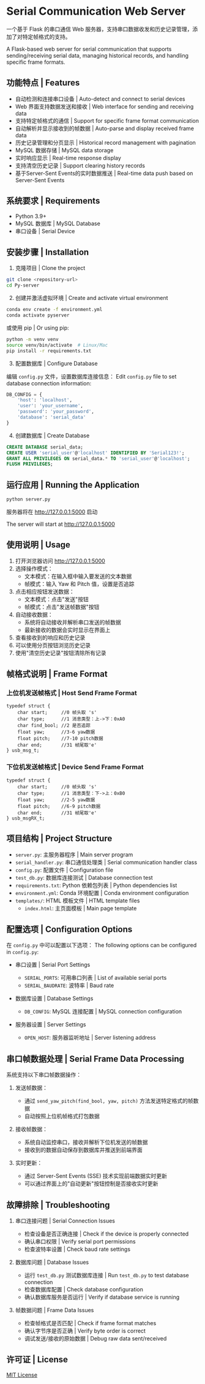 # Serial Communication Web Server

一个基于 Flask 的串口通信 Web 服务器，支持串口数据收发和历史记录管理，添加了对特定帧格式的支持。

A Flask-based web server for serial communication that supports sending/receiving serial data, managing historical records, and handling specific frame formats.

## 功能特点 | Features

- 自动检测和连接串口设备 | Auto-detect and connect to serial devices
- Web 界面支持数据发送和接收 | Web interface for sending and receiving data
- 支持特定帧格式的通信 | Support for specific frame format communication
- 自动解析并显示接收到的帧数据 | Auto-parse and display received frame data
- 历史记录管理和分页显示 | Historical record management with pagination
- MySQL 数据存储 | MySQL data storage
- 实时响应显示 | Real-time response display
- 支持清空历史记录 | Support clearing history records
- 基于Server-Sent Events的实时数据推送 | Real-time data push based on Server-Sent Events

## 系统要求 | Requirements

- Python 3.9+
- MySQL 数据库 | MySQL Database
- 串口设备 | Serial Device

## 安装步骤 | Installation

1. 克隆项目 | Clone the project
```bash
git clone <repository-url>
cd Py-server
```

2. 创建并激活虚拟环境 | Create and activate virtual environment
```bash
conda env create -f environment.yml
conda activate pyserver
```

或使用 pip | Or using pip:
```bash
python -m venv venv
source venv/bin/activate  # Linux/Mac
pip install -r requirements.txt
```

3. 配置数据库 | Configure Database

编辑 `config.py` 文件，设置数据库连接信息：
Edit `config.py` file to set database connection information:

```python
DB_CONFIG = {
    'host': 'localhost',
    'user': 'your_username',
    'password': 'your_password',
    'database': 'serial_data'
}
```

4. 创建数据库 | Create Database
```sql
CREATE DATABASE serial_data;
CREATE USER 'serial_user'@'localhost' IDENTIFIED BY 'Serial123!';
GRANT ALL PRIVILEGES ON serial_data.* TO 'serial_user'@'localhost';
FLUSH PRIVILEGES;
```

## 运行应用 | Running the Application

```bash
python server.py
```

服务器将在 http://127.0.0.1:5000 启动

The server will start at http://127.0.0.1:5000

## 使用说明 | Usage

1. 打开浏览器访问 http://127.0.0.1:5000
2. 选择操作模式：
   - 文本模式：在输入框中输入要发送的文本数据
   - 帧模式：输入 Yaw 和 Pitch 值，设置是否追踪
3. 点击相应按钮发送数据：
   - 文本模式：点击"发送"按钮
   - 帧模式：点击"发送帧数据"按钮
4. 自动接收数据：
   - 系统将自动接收并解析串口发送的帧数据
   - 最新接收的数据会实时显示在界面上
5. 查看接收到的响应和历史记录
6. 可以使用分页按钮浏览历史记录
7. 使用"清空历史记录"按钮清除所有记录

## 帧格式说明 | Frame Format

### 上位机发送帧格式 | Host Send Frame Format
```
typedef struct {
    char start;     //0 帧头取 's'
    char type;      //1 消息类型：上->下：0xA0
    char find_bool; //2 是否追踪
    float yaw;      //3-6 yaw数据
    float pitch;    //7-10 pitch数据
    char end;       //31 帧尾取'e'
} usb_msg_t;
```

### 下位机发送帧格式 | Device Send Frame Format
```
typedef struct {
    char start;     //0 帧头取 's'
    char type;      //1 消息类型：下->上：0xB0
    float yaw;      //2-5 yaw数据
    float pitch;    //6-9 pitch数据
    char end;       //31 帧尾取'e'
} usb_msgRX_t;
```

## 项目结构 | Project Structure

- `server.py`: 主服务器程序 | Main server program
- `serial_handler.py`: 串口通信处理类 | Serial communication handler class
- `config.py`: 配置文件 | Configuration file
- `test_db.py`: 数据库连接测试 | Database connection test
- `requirements.txt`: Python 依赖包列表 | Python dependencies list
- `environment.yml`: Conda 环境配置 | Conda environment configuration
- `templates/`: HTML 模板文件 | HTML template files
  - `index.html`: 主页面模板 | Main page template

## 配置选项 | Configuration Options

在 `config.py` 中可以配置以下选项：
The following options can be configured in `config.py`:

- 串口设置 | Serial Port Settings
  - `SERIAL_PORTS`: 可用串口列表 | List of available serial ports
  - `SERIAL_BAUDRATE`: 波特率 | Baud rate

- 数据库设置 | Database Settings
  - `DB_CONFIG`: MySQL 连接配置 | MySQL connection configuration

- 服务器设置 | Server Settings
  - `OPEN_HOST`: 服务器监听地址 | Server listening address

## 串口帧数据处理 | Serial Frame Data Processing

系统支持以下串口帧数据操作：

1. 发送帧数据：
   - 通过 `send_yaw_pitch(find_bool, yaw, pitch)` 方法发送特定格式的帧数据
   - 自动按照上位机帧格式打包数据

2. 接收帧数据：
   - 系统自动监控串口，接收并解析下位机发送的帧数据
   - 接收到的数据自动保存到数据库并推送到前端界面

3. 实时更新：
   - 通过 Server-Sent Events (SSE) 技术实现前端数据实时更新
   - 可以通过界面上的"自动更新"按钮控制是否接收实时更新

## 故障排除 | Troubleshooting

1. 串口连接问题 | Serial Connection Issues
   - 检查设备是否正确连接 | Check if the device is properly connected
   - 确认串口权限 | Verify serial port permissions
   - 检查波特率设置 | Check baud rate settings

2. 数据库问题 | Database Issues
   - 运行 `test_db.py` 测试数据库连接 | Run `test_db.py` to test database connection
   - 检查数据库配置 | Check database configuration
   - 确认数据库服务是否运行 | Verify if database service is running

3. 帧数据问题 | Frame Data Issues
   - 检查帧格式是否匹配 | Check if frame format matches
   - 确认字节序是否正确 | Verify byte order is correct
   - 调试发送/接收的原始数据 | Debug raw data sent/received

## 许可证 | License

[MIT License](LICENSE)